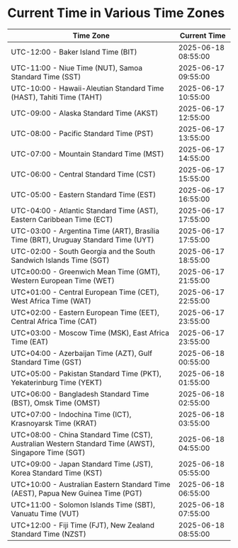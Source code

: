 # Current Time in Various Time Zones

| Time Zone | Current Time |
|-----------|--------------|
| UTC-12:00 - Baker Island Time (BIT) | 2025-06-18 08:55:00 |
| UTC-11:00 - Niue Time (NUT), Samoa Standard Time (SST) | 2025-06-17 09:55:00 |
| UTC-10:00 - Hawaii-Aleutian Standard Time (HAST), Tahiti Time (TAHT) | 2025-06-17 10:55:00 |
| UTC-09:00 - Alaska Standard Time (AKST) | 2025-06-17 12:55:00 |
| UTC-08:00 - Pacific Standard Time (PST) | 2025-06-17 13:55:00 |
| UTC-07:00 - Mountain Standard Time (MST) | 2025-06-17 14:55:00 |
| UTC-06:00 - Central Standard Time (CST) | 2025-06-17 15:55:00 |
| UTC-05:00 - Eastern Standard Time (EST) | 2025-06-17 16:55:00 |
| UTC-04:00 - Atlantic Standard Time (AST), Eastern Caribbean Time (ECT) | 2025-06-17 17:55:00 |
| UTC-03:00 - Argentina Time (ART), Brasília Time (BRT), Uruguay Standard Time (UYT) | 2025-06-17 17:55:00 |
| UTC-02:00 - South Georgia and the South Sandwich Islands Time (SGT) | 2025-06-17 18:55:00 |
| UTC±00:00 - Greenwich Mean Time (GMT), Western European Time (WET) | 2025-06-17 21:55:00 |
| UTC+01:00 - Central European Time (CET), West Africa Time (WAT) | 2025-06-17 22:55:00 |
| UTC+02:00 - Eastern European Time (EET), Central Africa Time (CAT) | 2025-06-17 23:55:00 |
| UTC+03:00 - Moscow Time (MSK), East Africa Time (EAT) | 2025-06-17 23:55:00 |
| UTC+04:00 - Azerbaijan Time (AZT), Gulf Standard Time (GST) | 2025-06-18 00:55:00 |
| UTC+05:00 - Pakistan Standard Time (PKT), Yekaterinburg Time (YEKT) | 2025-06-18 01:55:00 |
| UTC+06:00 - Bangladesh Standard Time (BST), Omsk Time (OMST) | 2025-06-18 02:55:00 |
| UTC+07:00 - Indochina Time (ICT), Krasnoyarsk Time (KRAT) | 2025-06-18 03:55:00 |
| UTC+08:00 - China Standard Time (CST), Australian Western Standard Time (AWST), Singapore Time (SGT) | 2025-06-18 04:55:00 |
| UTC+09:00 - Japan Standard Time (JST), Korea Standard Time (KST) | 2025-06-18 05:55:00 |
| UTC+10:00 - Australian Eastern Standard Time (AEST), Papua New Guinea Time (PGT) | 2025-06-18 06:55:00 |
| UTC+11:00 - Solomon Islands Time (SBT), Vanuatu Time (VUT) | 2025-06-18 07:55:00 |
| UTC+12:00 - Fiji Time (FJT), New Zealand Standard Time (NZST) | 2025-06-18 08:55:00 |
